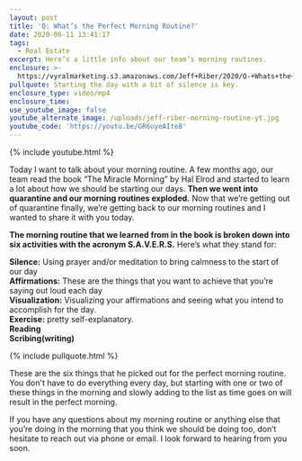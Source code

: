 ```yaml
---
layout: post
title: 'Q: What’s the Perfect Morning Routine?'
date: 2020-06-11 13:41:17
tags:
  - Real Estate
excerpt: Here’s a little info about our team’s morning routines.
enclosure: >-
  https://vyralmarketing.s3.amazonaws.com/Jeff+Riber/2020/Q-+Whats+the+Perfect+Morning+Routine_.mp4
pullquote: Starting the day with a bit of silence is key.
enclosure_type: video/mp4
enclosure_time:
use_youtube_image: false
youtube_alternate_image: /uploads/jeff-riber-morning-routine-yt.jpg
youtube_code: 'https://youtu.be/GR6uyeAIte8'
---
```


{% include youtube.html %}

Today I want to talk about your morning routine. A few months ago, our team read the book “The Miracle Morning” by Hal Elrod and started to learn a lot about how we should be starting our days. **Then we went into quarantine and our morning routines exploded.** Now that we’re getting out of quarantine finally, we’re getting back to our morning routines and I wanted to share it with you today.

**The morning routine that we learned from in the book is broken down into six activities with the acronym S.A.V.E.R.S.** Here’s what they stand for:

**Silence:** Using prayer and/or meditation to bring calmness to the start of our day<br>**Affirmations:** These are the things that you want to achieve that you’re saying out loud each day<br>**Visualization:** Visualizing your affirmations and seeing what you intend to accomplish for the day.<br>**Exercise:** pretty self-explanatory.<br>**Reading**<br>**Scribing(writing)**

{% include pullquote.html %}

These are the six things that he picked out for the perfect morning routine. You don't have to do everything every day, but starting with one or two of these things in the morning and slowly adding to the list as time goes on will result in the perfect morning.

If you have any questions about my morning routine or anything else that you’re doing in the morning that you think we should be doing too, don’t hesitate to reach out via phone or email. I look forward to hearing from you soon.